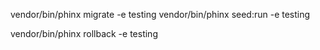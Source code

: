 vendor/bin/phinx migrate -e testing
vendor/bin/phinx seed:run -e testing

vendor/bin/phinx rollback -e testing